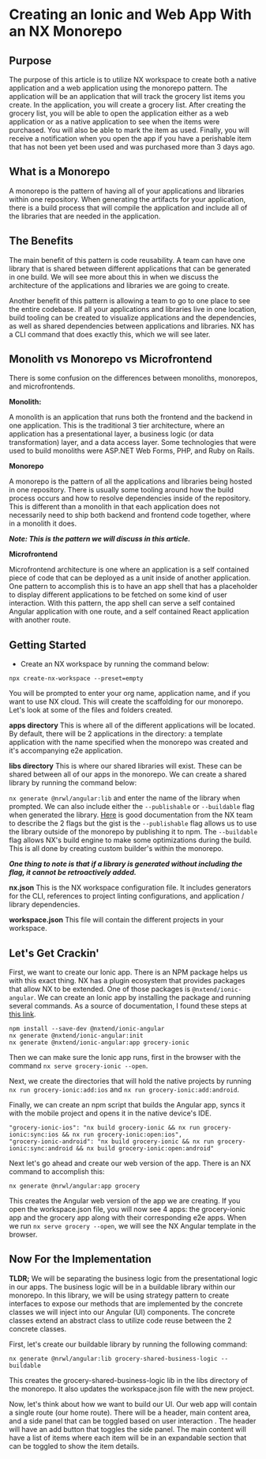 
# Creating an Ionic and Web App With an NX Monorepo

## Purpose

The purpose of this article is to utilize NX workspace to create both a native application and a web application using the monorepo pattern. The application will be an application that will track the grocery list items you create. In the application, you will create a grocery list. After creating the grocery list, you will be able to open the application either as a web application or as a native application to see when the items were purchased. You will also be able to mark the item as used. Finally, you will receive a notification when you open the app if you have a perishable item that has not been yet been used and was purchased more than 3 days ago.

## What is a Monorepo

A monorepo is the pattern of having all of your applications and libraries within one repository. When generating the artifacts for your application, there is a build process that will compile the application and include all of the libraries that are needed in the application.

## The Benefits

The main benefit of this pattern is code reusability. A team can have one library that is shared between different applications that can be generated in one build. We will see more about this in when we discuss the architecture of the applications and libraries we are going to create.

Another benefit of this pattern is allowing a team to go to one place to see the entire codebase. If all your applications and libraries live in one location, build tooling can be created to visualize applications and the dependencies, as well as shared dependencies between applications and libraries. NX has a CLI command that does exactly this, which we will see later.

## Monolith vs Monorepo vs Microfrontend

There is some confusion on the differences between monoliths, monorepos, and microfrontends.

**Monolith:**

A monolith is an application that runs both the frontend and the backend in one application. This is the traditional 3 tier architecture, where an application has a presentational layer, a business logic (or data transformation) layer, and a data access layer. Some technologies that were used to build monoliths were ASP.NET Web Forms, PHP, and Ruby on Rails.

**Monorepo**

A monorepo is the pattern of all the applications and libraries being hosted in one repository. There is usually some tooling around how the build process occurs and how to resolve dependencies inside of the repository. This is different than a monolith in that each application does not necessarily need to ship both backend and frontend code together, where in a monolith it does.

***Note: This is the pattern we will discuss in this article.***

**Microfrontend**

Microfrontend architecture is one where an application is a self contained piece of code that can be deployed as a unit inside of another application. One pattern to accomplish this is to have an app shell that has a placeholder to display different applications to be fetched on some kind of user interaction. With this pattern, the app shell can serve a self contained Angular application with one route, and a self contained React application with another route.

## Getting Started

- Create an NX workspace by running the command below:

`npx create-nx-workspace --preset=empty`

You will be prompted to enter your org name, application name, and if you want to use NX cloud.   This will create the scaffolding for our monorepo.  Let's look at some of the files and folders created.

**apps directory**
This is where all of the different applications will be located.  By default, there will be 2 applications in the directory: a template application with the name specified when the monorepo was created and it's accompanying e2e application.

**libs directory**
This is where our shared libraries will exist.  These can be shared between all of our apps in the monorepo.  We can create a shared library by running the command below:

`nx generate @nrwl/angular:lib` and enter the name of the library when prompted.  We can also include either the `--publishable` or `--buildable` flag when generated the library.  [Here](https://nx.dev/l/r/structure/buildable-and-publishable-libraries) is good documentation from the NX team to describe the 2 flags but the gist is the `--publishable` flag allows us to use the library outside of the monorepo by publishing it to npm.  The `--buildable` flag allows NX's build engine to make some optimizations during the build.  This is all done by creating custom builder's within the monorepo.

***One thing to note is that if a library is generated without including the flag, it cannot be retroactively added.***

**nx.json**
This is the NX workspace configuration file.  It includes generators for the CLI, references to project linting configurations, and application / library dependencies.

**workspace.json**
This file will contain the different projects in your workspace.


## Let's Get Crackin'
First, we want to create our Ionic app.  There is an NPM package helps us with this exact thing.  NX has a plugin ecosystem that provides packages that allow NX to be extended.  One of those packages is `@nxtend/ionic-angular`.  We can create an Ionic app by installing the package and running several commands.  As a source of documentation, I found these steps at [this link](https://ionicframework.com/blog/ionic-angular-monorepos-with-nx/).

    npm install --save-dev @nxtend/ionic-angular
    nx generate @nxtend/ionic-angular:init
    nx generate @nxtend/ionic-angular:app grocery-ionic

Then we can make sure the Ionic app runs, first in the browser with the command `nx serve grocery-ionic --open`.

Next, we create the directories that will hold the native projects by running `nx run grocery-ionic:add:ios` and `nx run grocery-ionic:add:android`.

Finally, we can create an npm script that builds the Angular app, syncs it with the mobile project and opens it in the native device's IDE.

    "grocery-ionic-ios": "nx build grocery-ionic && nx run grocery-ionic:sync:ios && nx run grocery-ionic:open:ios",
    "grocery-ionic-android": "nx build grocery-ionic && nx run grocery-ionic:sync:android && nx build grocery-ionic:open:android"

Next let's go ahead and create our web version of the app.  There is an NX command to accomplish this:

    nx generate @nrwl/angular:app grocery

This creates the Angular web version of the app we are creating.  If you open the workspace.json file, you will now see 4 apps: the grocery-ionic app and the grocery app along with their corresponding e2e apps. When we run `nx serve grocery --open`, we will see the NX Angular template in the browser.

## Now For the Implementation
**TLDR;**
We will be separating the business logic from the presentational logic in our apps.  The business logic will be in a buildable library within our monorepo.  In this library, we will be using strategy pattern to create interfaces to expose our methods that are implemented by the concrete classes we will inject into our Angular (UI) components.  The concrete classes extend an abstract class to utilize code reuse between the 2 concrete classes.

First, let's create our buildable library by running the following command:

    nx generate @nrwl/angular:lib grocery-shared-business-logic --buildable

This creates the grocery-shared-business-logic lib in the libs directory of the monorepo.  It also updates the workspace.json file with the new project.

Now, let's think about how we want to build our UI.  Our web app will contain a single route (our home route).  There will be a header, main content area, and a side panel that can be toggled based on user interaction .  The header will have an add button that toggles the side panel.  The main content will have a list of items where each item will be in an expandable section that can be toggled to show the item details.






